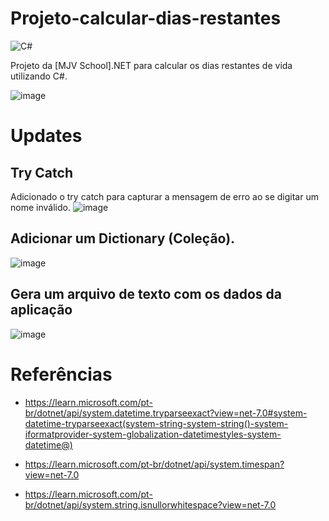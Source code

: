 # Projeto-calcular-dias-restantes
![C#](https://img.shields.io/badge/c%23-%23239120.svg?style=for-the-badge&logo=c-sharp&logoColor=white)

Projeto da [MJV School].NET para calcular os dias restantes de vida utilizando C#.

![image](https://github.com/MaikoDuarte/Projeto-calcular-dias-restantes/assets/46424572/7915b21f-5ed0-45cc-b173-07731c412259)

# Updates

## Try Catch
Adicionado o try catch para capturar a mensagem de erro ao se digitar um nome inválido.
![image](https://github.com/MaikoDuarte/Projeto-calcular-dias-restantes/assets/46424572/b069e8e1-7a67-406b-bebf-e11d556a86ac)

## Adicionar um Dictionary (Coleção).
![image](https://github.com/MaikoDuarte/Projeto-calcular-dias-restantes/assets/46424572/35ece621-09b1-4067-acd2-cc9ee5dedb63)

## Gera um arquivo de texto com os dados da aplicação
![image](https://github.com/MaikoDuarte/Projeto-calcular-dias-restantes/assets/46424572/8fdad072-3dff-494f-ae88-f2c1b8d42f4b)

# Referências

 - https://learn.microsoft.com/pt-br/dotnet/api/system.datetime.tryparseexact?view=net-7.0#system-datetime-tryparseexact(system-string-system-string()-system-iformatprovider-system-globalization-datetimestyles-system-datetime@)
 
 - https://learn.microsoft.com/pt-br/dotnet/api/system.timespan?view=net-7.0
 
 - https://learn.microsoft.com/pt-br/dotnet/api/system.string.isnullorwhitespace?view=net-7.0
